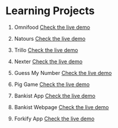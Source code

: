 # Learning Projects

1. Omnifood
[Check the live demo](https://omnifood-by-peach.netlify.app/)

2. Natours
[Check the live demo](https://natours-by-peach.netlify.app/)

3. Trillo
[Check the live demo](https://trillo-by-peach.netlify.app/)

4. Nexter
[Check the live demo](https://nexter-by-peach.netlify.app/)

5. Guess My Number
[Check the live demo](https://guessmynum-by-peach.netlify.app/)

6. Pig Game
[Check the live demo](https://piggame-by-peach.netlify.app/)

7. Bankist App
[Check the live demo](https://bankistapp-by-peach.netlify.app/)

8. Bankist Webpage
[Check the live demo](https://bankist-by-peach.netlify.app/)

9. Forkify App
[Check the live demo](https://forkify-by-peach.netlify.app/)
